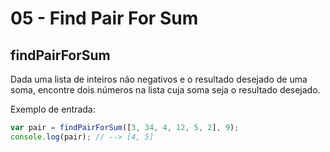 # 05 - Find Pair For Sum

## findPairForSum

Dada uma lista de inteiros não negativos e o resultado desejado de uma soma, encontre dois números na lista cuja soma seja o resultado desejado.

Exemplo de entrada:

```javascript
var pair = findPairForSum([3, 34, 4, 12, 5, 2], 9);
console.log(pair); // --> [4, 5]
```

